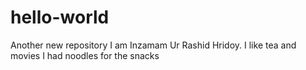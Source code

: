 # hello-world
Another new repository
I am Inzamam Ur Rashid Hridoy. 
I like tea and movies
I had noodles for the snacks 
